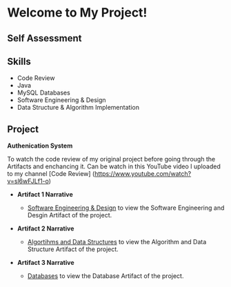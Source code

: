 # **Welcome to My Project!**

## Self Assessment

## Skills
- Code Review
- Java
- MySQL Databases
- Software Engineering & Design
- Data Structure & Algorithm Implementation

## Project
**Authenication System**

To watch the code review of my original project before going through the Artifacts and enchancing it. Can be watch in this YouTube video I uploaded to my channel [Code Review] (https://www.youtube.com/watch?v=sl6wFJLf1-o)
  
- **Artifact 1 Narrative**
  - [Software Engineering & Design](https://github.com/MarcGonzo/marcgonzo.github.io/blob/master/Artifact%201%20narrative.md) to view the Software Engineering and Desgin Artifact of the project. 
  
- **Artifact 2 Narrative**
  - [Algortihms and Data Structures](https://github.com/MarcGonzo/marcgonzo.github.io/blob/master/Artifact%202%20narrative.md) to view the Algorithm and Data Structure Artifact of the project.
  
- **Artifact 3 Narrative**
  - [Databases](https://github.com/MarcGonzo/marcgonzo.github.io/blob/master/Artifact%203%20Narrative.md) to view the Database Artifact of the project.

